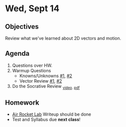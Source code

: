 Wed, Sept 14
=========  

Objectives
------------
Review what we've learned about 2D vectors and motion.

Agenda  
---------  

1. Questions over HW.
2. Warmup Questions
	- Knowns/Unknowns [#1][ku1], [#2][ku2]
	- Vector Review [#1][r1], [#2][r2]
3. Do the Socrative Review <sub>[video](https://youtu.be/oD_z2IhbubA). [pdf]()</sub>


Homework
-------------  

- [Air Rocket Lab](https://avon.schoology.com/assignment/5144957930/) Writeup should be done 
- Test and Syllabus due **next class**!

[ku1]: https://avon.schoology.com/course/5138386902/materials/gp/5280731584
[ku2]: https://avon.schoology.com/course/5138386902/materials/gp/5280732496
[r1]: https://avon.schoology.com/page/5280734247
[r2]: https://avon.schoology.com/page/5280735262
<!--stackedit_data:
eyJoaXN0b3J5IjpbMjA1NDE4NTA4MCwxNDE1OTE2MDEyLDQwNT
Q5MTYwMiwtMTk3MzE5NDIyNywtMTM1NDg1NTE5MSw1OTgzNjMx
NzUsLTE5NzYwMjU4NzcsLTE5NTgxNTc3MzAsMzgyNDc5MDYzLC
0xNTEwMDkyMDc0LDIwNDI5NzA1NjUsLTg4NDk5MTM0MiwtMzQ4
ODQyMzkzLC05NjkzNzU5MDYsMzgzNTY4MDI5LC0xMTk0MDM4Nj
Q3LDc3MTEwOTAxOSwtMjA5OTc3NTIyNSwtMTg0NzA5NTIzMCwx
OTU5MjE3MTczXX0=
-->